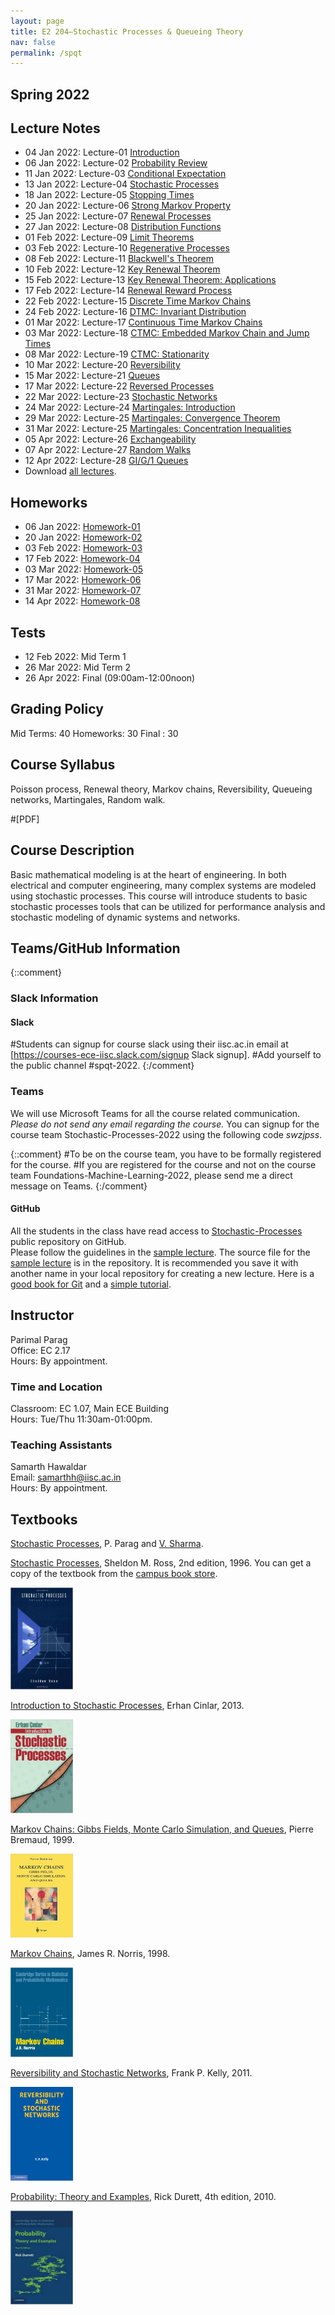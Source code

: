 ```yaml
---
layout: page
title: E2 204–Stochastic Processes & Queueing Theory
nav: false
permalink: /spqt
---
```


## Spring 2022

## Lecture Notes

- 04 Jan 2022: Lecture-01 [Introduction](/assets/spqt/lecture-01.pdf)
- 06 Jan 2022: Lecture-02 [Probability Review](/assets/spqt/lecture-02.pdf)
- 11 Jan 2022: Lecture-03 [Conditional Expectation](/assets/spqt/lecture-03.pdf)
- 13 Jan 2022: Lecture-04 [Stochastic Processes](/assets/spqt/lecture-04.pdf)
- 18 Jan 2022: Lecture-05 [Stopping Times](/assets/spqt/lecture-05.pdf )
- 20 Jan 2022: Lecture-06 [Strong Markov Property](/assets/spqt/lecture-06.pdf)
- 25 Jan 2022: Lecture-07 [Renewal Processes](/assets/spqt/lecture-07.pdf)
- 27 Jan 2022: Lecture-08 [Distribution Functions](/assets/spqt/lecture-08.pdf)
- 01 Feb 2022: Lecture-09 [Limit Theorems](/assets/spqt/lecture-09.pdf)
- 03 Feb 2022: Lecture-10 [Regenerative Processes](/assets/spqt/lecture-10.pdf)
- 08 Feb 2022: Lecture-11 [Blackwell's Theorem](/assets/spqt/lecture-11.pdf)
- 10 Feb 2022: Lecture-12 [Key Renewal Theorem](/assets/spqt/lecture-12.pdf)
- 15 Feb 2022: Lecture-13 [Key Renewal Theorem: Applications](/assets/spqt/lecture-13.pdf )
- 17 Feb 2022: Lecture-14 [Renewal Reward Process](/assets/spqt/lecture-14.pdf )
- 22 Feb 2022: Lecture-15 [Discrete Time Markov Chains](/assets/spqt/lecture-15.pdf )
- 24 Feb 2022: Lecture-16 [DTMC: Invariant Distribution](/assets/spqt/lecture-16.pdf )
- 01 Mar 2022: Lecture-17 [Continuous Time Markov Chains](/assets/spqt/lecture-17.pdf)
- 03 Mar 2022: Lecture-18 [CTMC: Embedded Markov Chain and Jump Times](/assets/spqt/lecture-18.pdf)
- 08 Mar 2022: Lecture-19 [CTMC: Stationarity](/assets/spqt/lecture-19.pdf)
- 10 Mar 2022: Lecture-20 [Reversibility](/assets/spqt/lecture-20.pdf)
- 15 Mar 2022: Lecture-21 [Queues](/assets/spqt/lecture-21.pdf)
- 17 Mar 2022: Lecture-22 [Reversed Processes](/assets/spqt/lecture-22.pdf)
- 22 Mar 2022: Lecture-23 [Stochastic Networks](/assets/spqt/lecture-23.pdf)
- 24 Mar 2022: Lecture-24 [Martingales: Introduction](/assets/spqt/lecture-24.pdf)
- 29 Mar 2022: Lecture-25 [Martingales: Convergence Theorem](/assets/spqt/lecture-25.pdf)
- 31 Mar 2022: Lecture-25 [Martingales: Concentration Inequalities](/assets/spqt/lecture-25.pdf)
- 05 Apr 2022: Lecture-26 [Exchangeability](/assets/spqt/lecture-26.pdf)
- 07 Apr 2022: Lecture-27 [Random Walks](/assets/spqt/lecture-27.pdf)
- 12 Apr 2022: Lecture-28 [GI/G/1 Queues](/assets/spqt/lecture-28.pdf)
- Download [all lectures](/assets/spqt/all-lectures.pdf).

## Homeworks
- 06 Jan 2022: [Homework-01](/assets/spqt/homework-01.pdf)
- 20 Jan 2022: [Homework-02](/assets/spqt/homework-02.pdf)
- 03 Feb 2022: [Homework-03](/assets/spqt/homework-03.pdf)
- 17 Feb 2022: [Homework-04](/assets/spqt/homework-04.pdf)
- 03 Mar 2022: [Homework-05](/assets/spqt/homework-05.pdf)
- 17 Mar 2022: [Homework-06](/assets/spqt/homework-06.pdf)
- 31 Mar 2022: [Homework-07](/assets/spqt/homework-07.pdf)
- 14 Apr 2022: [Homework-08](/assets/spqt/homework-08.pdf)

## Tests 
- 12 Feb 2022: Mid Term 1
- 26 Mar 2022: Mid Term 2
- 26 Apr 2022: Final (09:00am-12:00noon) 

## Grading Policy
Mid Terms: 40
Homeworks: 30
Final	 : 30

## Course Syllabus
Poisson process, Renewal theory, Markov chains, Reversibility, Queueing networks, Martingales, Random walk. 

#[PDF]

## Course Description
Basic mathematical modeling is at the heart of engineering. 
In both electrical and computer engineering, many complex systems are modeled using stochastic processes. 
This course will introduce students to basic stochastic processes tools that can be utilized for performance analysis and stochastic modeling of dynamic systems and networks. 

 
## Teams/GitHub Information
{::comment}
### Slack Information
#### Slack
#Students can signup for course slack using their iisc.ac.in email at [https://courses-ece-iisc.slack.com/signup Slack signup]. 
#Add yourself to the public channel \#spqt-2022.
{:/comment}

### Teams 
We will use Microsoft Teams for all the course related communication.
*Please do not send any email regarding the course.* 
You can signup for the course team Stochastic-Processes-2022 using the following code *swzjpss*.

{::comment}
#To be on the course team, you have to be formally registered for the course.
#If you are registered for the course and not on the course team Foundations-Machine-Learning-2022, please send me a direct message on Teams.
{:/comment}

#### GitHub
All the students in the class have read access to [Stochastic-Processes](https://github.com/TeachingReps/Stochastic-Processes) public repository on GitHub.  
Please follow the guidelines in the [sample lecture](https://github.com/TeachingReps/Stochastic-Processes/blob/master/sampleLecture.pdf). 
The source file for the [sample lecture](https://github.com/TeachingReps/Stochastic-Processes/blob/master/sampleLecture.tex) is in the repository. 
It is recommended you save it with another name in your local repository for creating a new lecture.
Here is a [good book for Git](https://git-scm.com/book/en/v2) and a [simple tutorial](http://readwrite.com/2013/09/30/understanding-github-a-journey-for-beginners-part-1).

## Instructor
Parimal Parag  
Office: EC 2.17  
Hours: By appointment. 

### Time and Location
Classroom: EC 1.07, Main ECE Building  
Hours: Tue/Thu 11:30am-01:00pm.

### Teaching Assistants
Samarth Hawaldar  
Email: samarthh@iisc.ac.in  
Hours: By appointment. 

## Textbooks
[Stochastic Processes](https://ece.iisc.ac.in/~parimal/spqt.pdf), P. Parag and [V. Sharma](https://ece.iisc.ac.in/~vinod).

[Stochastic Processes](http://as.wiley.com/WileyCDA/WileyTitle/productCd-0471120626.html), Sheldon M. Ross, 2nd edition, 1996. 
You can get a copy of the textbook from the [campus book store](http://www.tatabookhouse.com/).
<tr><td>
<a href="http://as.wiley.com/WileyCDA/WileyTitle/productCd-0471120626.html"><img src="../assets/img/stochasticProcessesBook.jpg" alt="Stochastic Processes" width="100px" /></a>&nbsp;</td>
<td align="left"></td></tr>


[Introduction to Stochastic Processes](https://books.google.co.in/books/about/Introduction_to_Stochastic_Processes.html?id#GJnUwEBTki0C&redir_esc#y), Erhan Cinlar, 2013. 
<tr><td>
<a href="https://books.google.co.in/books/about/Introduction_to_Stochastic_Processes.html?id#GJnUwEBTki0C&redir_esc#y"><img src="../assets/img/CinlarStochBook.jpg" alt="Introduction to Stochastic Processes" width="100px" /></a>&nbsp;</td>
<td align="left"></td></tr>

[Markov Chains: Gibbs Fields, Monte Carlo Simulation, and Queues](http://link.springer.com/book/10.1007%2F978-1-4757-3124-8), Pierre Bremaud, 1999. 
<tr><td>
<a href="http://link.springer.com/book/10.1007%2F978-1-4757-3124-8"><img src="../assets/img/BremaudMarkovBook.jpg" alt="Markov Chains" width="100px" /></a>&nbsp;</td>
<td align="left"></td></tr>

[Markov Chains](http://www.cambridge.org/lu/academic/subjects/statistics-probability/applied-probability-and-stochastic-networks/markov-chains), James R. Norris, 1998. 
<tr><td>
<a href="http://www.cambridge.org/lu/academic/subjects/statistics-probability/applied-probability-and-stochastic-networks/markov-chains"><img src="../assets/img/NorrisMarkovBook.jpg" alt="Markov Chains" width="100px" /></a>&nbsp;</td>
<td align="left"></td></tr>


[Reversibility and Stochastic Networks](http://www.cambridge.org/pl/academic/subjects/statistics-probability/applied-probability-and-stochastic-networks/reversibility-and-stochastic-networks), Frank P. Kelly, 2011.
<tr><td>
<a href="http://www.cambridge.org/kg/academic/subjects/statistics-probability/applied-probability-and-stochastic-networks/reversibility-and-stochastic-networks"><img src="../assets/img/KellyRevBook.jpg" alt="Reversibility and Stochastic Networks" width="100px" /></a>&nbsp;</td>
<td align="left"></td></tr>

[Probability: Theory and Examples](http://www.cambridge.org/ae/academic/subjects/statistics-probability/probability-theory-and-stochastic-processes/probability-theory-and-examples-4th-edition), Rick Durett, 4th edition, 2010.
<tr><td>
<a href="http://www.cambridge.org/ae/academic/subjects/statistics-probability/probability-theory-and-stochastic-processes/probability-theory-and-examples-4th-edition"><img src="../assets/img/DurettProbBook.jpg" alt="Probability Theory" width="100px" /></a>&nbsp;</td>
<td align="left"></td></tr>
